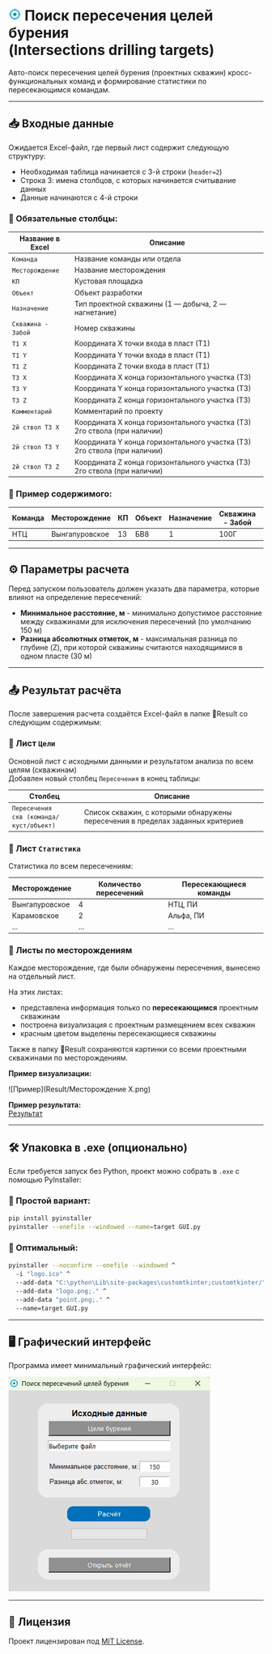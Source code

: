 # <img src="logo.png" alt="logo" width="25"/> Поиск пересечения целей бурения <br> (Intersections drilling targets) 
Авто-поиск пересечения целей бурения (проектных скважин) кросс-функциональных команд и формирование статистики по пересекающимся командам.

---

## 📥 Входные данные 
Ожидается Excel-файл, где первый лист содержит следующую структуру:

- Необходимая таблица начинается с 3-й строки (`header=2`) 
- Строка 3: имена столбцов, с которых начинается считывание данных
- Данные начинаются с 4-й строки

### 🔸 Обязательные столбцы:
| Название в Excel   | Описание                                                                 |
|--------------------|--------------------------------------------------------------------------|
| `Команда`          | Название команды или отдела                                              |
| `Месторождение`    | Название месторождения                                                   |
| `КП`               | Кустовая площадка                                                        |
| `Объект`           | Объект разработки                                                        |
| `Назначение`       | Тип проектной скважины (1 — добыча, 2 — нагнетание)                      |
| `Скважина - Забой` | Номер скважины                                                           |
| `T1 X`             | Координата X точки входа в пласт (Т1)                                    |
| `T1 Y`             | Координата Y точки входа в пласт (Т1)                                    |
| `T1 Z`             | Координата Z точки входа в пласт (Т1)                                    |
| `T3 X`             | Координата X конца горизонтального участка (Т3)                          |
| `T3 Y`             | Координата Y конца горизонтального участка (Т3)                          |
| `T3 Z`             | Координата Z конца горизонтального участка (Т3)                          |
| `Комментарий`      | Комментарий по проекту                                                   |
| `2й ствол T3 X`    | Координата X конца горизонтального участка (Т3) 2го ствола (при наличии) |
| `2й ствол T3 Y`    | Координата Y конца горизонтального участка (Т3) 2го ствола (при наличии) |
| `2й ствол T3 Z`    | Координата Z конца горизонтального участка (Т3) 2го ствола (при наличии) |

### 🔹 Пример содержимого:
| Команда | Месторождение  | КП | Объект | Назначение | Скважина - Забой | T1 X  | T1 Y  | T1 Z | T3 X  | T3 Y  | T3 Z | Комментарий |
|---------|----------------|----|--------|------------|------------------|-------|-------|------|-------|-------|------|-------------|
| НТЦ     | Вынгапуровское | 13 | БВ8    | 1          | 100Г             | 55318 | 69821 | 2555 | 55558 | 69327 | 2567 | 2025 г      |

---

## ⚙️ Параметры расчета
Перед запуском пользователь должен указать два параметра, которые влияют на определение пересечений:

- **Минимальное расстояние, м** - минимально допустимое расстояние между скважинами 
для исключения пересечений (по умолчанию 150 м)
- **Разница абсолютных отметок, м** - максимальная разница по глубине (Z), 
при которой скважины считаются находящимися в одном пласте (30 м)

---

## 📤 Результат расчёта
После завершения расчета создаётся Excel-файл в папке 📁Result со следующим содержимым:

### 🔹 Лист `Цели`
Основной лист с исходными данными и результатом анализа по всем целям (скважинам)  
Добавлен новый столбец `Пересечения` в конец таблицы:

| Столбец                                         | Описание                                                                        |
|-------------------------------------------------|---------------------------------------------------------------------------------|
| `Пересечения` <br/>`скв (команда/куст/объект)`  | Список скважин, с которыми обнаружены пересечения в пределах заданных критериев |


### 🔹 Лист `Статистика`
Статистика по всем пересечениям:

| Месторождение       | Количество пересечений | Пересекающиеся команды |
|---------------------|------------------------|------------------------|
| Вынгапуровское      | 4                      | НТЦ, ПИ                |
| Карамовское         | 2                      | Альфа, ПИ              |
| ...                 | ...                    | ...                    |


### 🔹 Листы по месторождениям
Каждое месторождение, где были обнаружены пересечения, вынесено на отдельный лист. 

На этих листах:
- представлена информация только по **пересекающимся** проектным скважинам
- построена визуализация с проектным размещением всех скважин
- красным цветом выделены пересекающиеся скважины

Также в папку 📁Result сохраняются картинки со всеми проектными скважинами по месторождениям.

**Пример визуализации:**  

![Пример](Result/Месторождение X.png)

**Пример результата:**  
[Результат](Result)

---

## 🛠️ Упаковка в .exe (опционально)
Если требуется запуск без Python, проект можно собрать в `.exe` с помощью PyInstaller:  
### 🔹 Простой вариант:

```bash
pip install pyinstaller
pyinstaller --onefile --windowed --name=target GUI.py
```

### 🔹 Оптимальный:

```bash
pyinstaller --noconfirm --onefile --windowed ^
  -i "logo.ico" ^
  --add-data "C:\python\Lib\site-packages\customtkinter;customtkinter/" ^
  --add-data "logo.png;." ^
  --add-data "point.png;." ^
  --name=target GUI.py
```

---

## 🖥️ Графический интерфейс

Программа имеет минимальный графический интерфейс:  

![Интерфейс приложения](/GUI.png)

---

## 📄 Лицензия

Проект лицензирован под [MIT License](LICENSE).
